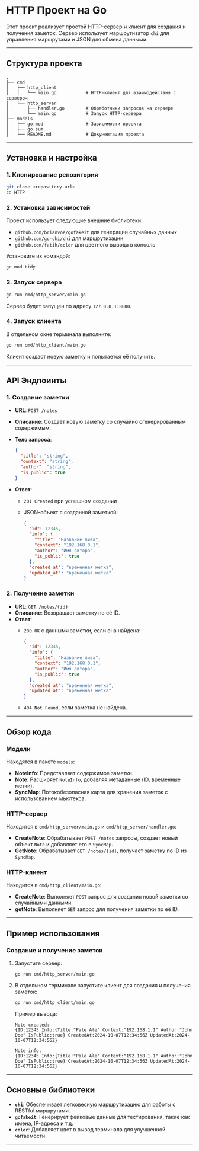 # HTTP Проект на Go

Этот проект реализует простой HTTP-сервер и клиент для создания и получения заметок. Сервер использует маршрутизатор `chi` для управления маршрутами и JSON для обмена данными.

---

## Структура проекта

```plaintext
.
├── cmd
│   ├── http_client
│   │   └── main.go           # HTTP-клиент для взаимодействия с сервером
│   └── http_server
│       ├── handler.go        # Обработчики запросов на сервере
│       └── main.go           # Запуск HTTP-сервера
├── models
│   ├── go.mod                # Зависимости проекта
│   ├── go.sum
│   └── README.md             # Документация проекта
```

---

## Установка и настройка

### 1. Клонирование репозитория

```bash
git clone <repository-url>
cd HTTP
```

### 2. Установка зависимостей

Проект использует следующие внешние библиотеки:

- `github.com/brianvoe/gofakeit` для генерации случайных данных
- `github.com/go-chi/chi` для маршрутизации
- `github.com/fatih/color` для цветного вывода в консоль

Установите их командой:

```bash
go mod tidy
```

### 3. Запуск сервера

```bash
go run cmd/http_server/main.go
```

Сервер будет запущен по адресу `127.0.0.1:8080`.

### 4. Запуск клиента

В отдельном окне терминала выполните:

```bash
go run cmd/http_client/main.go
```

Клиент создаст новую заметку и попытается её получить.

---

## API Эндпоинты

### 1. Создание заметки

- **URL**: `POST /notes`
- **Описание**: Создаёт новую заметку со случайно сгенерированным содержимым.
- **Тело запроса**:

  ```json
  {
    "title": "string",
    "context": "string",
    "author": "string",
    "is_public": true
  }
  ```

- **Ответ**:
  - `201 Created` при успешном создании
  - JSON-объект с созданной заметкой:

    ```json
    {
      "id": 12345,
      "info": {
        "title": "Название пива",
        "context": "192.168.0.1",
        "author": "Имя автора",
        "is_public": true
      },
      "created_at": "временная метка",
      "updated_at": "временная метка"
    }
    ```

### 2. Получение заметки

- **URL**: `GET /notes/{id}`
- **Описание**: Возвращает заметку по её ID.
- **Ответ**:
  - `200 OK` с данными заметки, если она найдена:

    ```json
    {
      "id": 12345,
      "info": {
        "title": "Название пива",
        "context": "192.168.0.1",
        "author": "Имя автора",
        "is_public": true
      },
      "created_at": "временная метка",
      "updated_at": "временная метка"
    }
    ```

  - `404 Not Found`, если заметка не найдена.

---

## Обзор кода

### Модели

Находятся в пакете `models`:

- **NoteInfo**: Представляет содержимое заметки.
- **Note**: Расширяет `NoteInfo`, добавляя метаданные (ID, временные метки).
- **SyncMap**: Потокобезопасная карта для хранения заметок с использованием мьютекса.

### HTTP-сервер

Находится в `cmd/http_server/main.go` и `cmd/http_server/handler.go`:

- **CreateNote**: Обрабатывает `POST /notes` запросы, создает новый объект `Note` и добавляет его в `SyncMap`.
- **GetNote**: Обрабатывает `GET /notes/{id}`, получает заметку по ID из `SyncMap`.

### HTTP-клиент

Находится в `cmd/http_client/main.go`:

- **CreateNote**: Выполняет `POST` запрос для создания новой заметки со случайными данными.
- **getNote**: Выполняет `GET` запрос для получения заметки по её ID.

---

## Пример использования

### Создание и получение заметок

1. Запустите сервер:

   ```bash
   go run cmd/http_server/main.go
   ```

2. В отдельном терминале запустите клиент для создания и получения заметок:

   ```bash
   go run cmd/http_client/main.go
   ```

   Пример вывода:

   ```plaintext
   Note created:
   {ID:12345 Info:{Title:"Pale Ale" Context:"192.168.1.1" Author:"John Doe" IsPublic:true} CreatedAt:2024-10-07T12:34:56Z UpdatedAt:2024-10-07T12:34:56Z}

   Note info:
   {ID:12345 Info:{Title:"Pale Ale" Context:"192.168.1.1" Author:"John Doe" IsPublic:true} CreatedAt:2024-10-07T12:34:56Z UpdatedAt:2024-10-07T12:34:56Z}
   ```

---

## Основные библиотеки

- **`chi`**: Обеспечивает легковесную маршрутизацию для работы с RESTful маршрутами.
- **`gofakeit`**: Генерирует фейковые данные для тестирования, такие как имена, IP-адреса и т.д.
- **`color`**: Добавляет цвет в вывод терминала для улучшенной читаемости.

---
